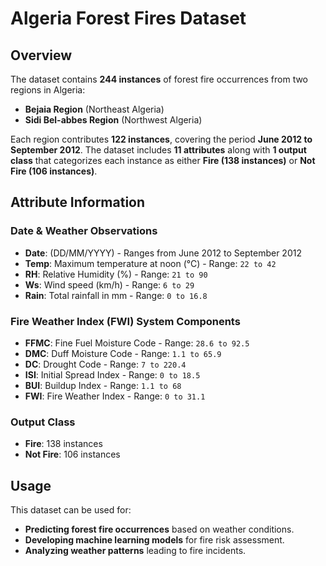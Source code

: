 # Algeria Forest Fires Dataset

## Overview
The dataset contains **244 instances** of forest fire occurrences from two regions in Algeria:
- **Bejaia Region** (Northeast Algeria)
- **Sidi Bel-abbes Region** (Northwest Algeria)

Each region contributes **122 instances**, covering the period **June 2012 to September 2012**. The dataset includes **11 attributes** along with **1 output class** that categorizes each instance as either **Fire (138 instances)** or **Not Fire (106 instances)**.

## Attribute Information

### **Date & Weather Observations**
- **Date**: (DD/MM/YYYY) - Ranges from June 2012 to September 2012
- **Temp**: Maximum temperature at noon (°C) - Range: `22 to 42`
- **RH**: Relative Humidity (%) - Range: `21 to 90`
- **Ws**: Wind speed (km/h) - Range: `6 to 29`
- **Rain**: Total rainfall in mm - Range: `0 to 16.8`

### **Fire Weather Index (FWI) System Components**
- **FFMC**: Fine Fuel Moisture Code - Range: `28.6 to 92.5`
- **DMC**: Duff Moisture Code - Range: `1.1 to 65.9`
- **DC**: Drought Code - Range: `7 to 220.4`
- **ISI**: Initial Spread Index - Range: `0 to 18.5`
- **BUI**: Buildup Index - Range: `1.1 to 68`
- **FWI**: Fire Weather Index - Range: `0 to 31.1`

### **Output Class**
- **Fire**: 138 instances
- **Not Fire**: 106 instances

## Usage
This dataset can be used for:
- **Predicting forest fire occurrences** based on weather conditions.
- **Developing machine learning models** for fire risk assessment.
- **Analyzing weather patterns** leading to fire incidents.




